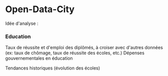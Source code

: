 # Open-Data-City

Idée d'analyse :

### Education

Taux de réussite et d'emploi des diplômés, à croiser avec d'autres données (ex: taux de chômage, taux de réussite des écoles, etc.)
Dépenses gouvernementales en éducation

Tendances historiques (évolution des écoles)